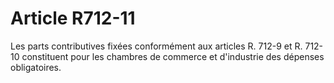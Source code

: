 # Article R712-11

Les parts contributives fixées conformément aux articles R. 712-9 et R. 712-10 constituent pour les chambres de commerce et d'industrie des dépenses obligatoires.

